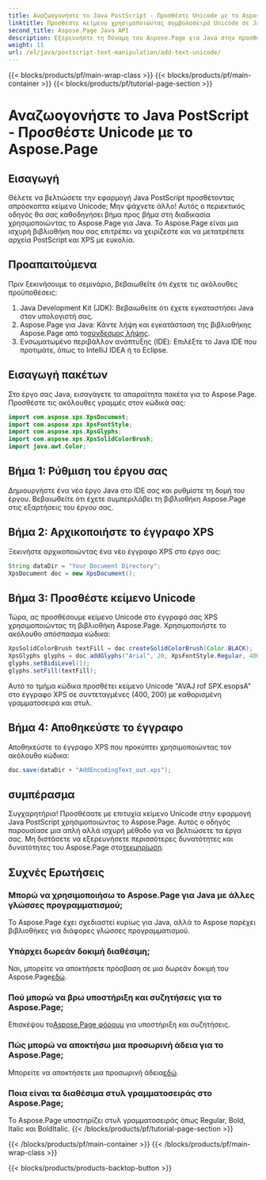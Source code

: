 ```yaml
---
title: Αναζωογονήστε το Java PostScript - Προσθέστε Unicode με το Aspose.Page
linktitle: Προσθέστε κείμενο χρησιμοποιώντας συμβολοσειρά Unicode σε Java PostScript
second_title: Aspose.Page Java API
description: Εξερευνήστε τη δύναμη του Aspose.Page για Java στην προσθήκη κειμένου Unicode στα έργα σας PostScript. Ακολουθήστε τον βήμα προς βήμα οδηγό μας για απρόσκοπτη ενσωμάτωση. Κατεβάστε τώρα!
weight: 11
url: /el/java/postscript-text-manipulation/add-text-unicode/
---
```


{{< blocks/products/pf/main-wrap-class >}}
{{< blocks/products/pf/main-container >}}
{{< blocks/products/pf/tutorial-page-section >}}

# Αναζωογονήστε το Java PostScript - Προσθέστε Unicode με το Aspose.Page

## Εισαγωγή
Θέλετε να βελτιώσετε την εφαρμογή Java PostScript προσθέτοντας απρόσκοπτα κείμενο Unicode; Μην ψάχνετε άλλο! Αυτός ο περιεκτικός οδηγός θα σας καθοδηγήσει βήμα προς βήμα στη διαδικασία χρησιμοποιώντας το Aspose.Page για Java. Το Aspose.Page είναι μια ισχυρή βιβλιοθήκη που σας επιτρέπει να χειρίζεστε και να μετατρέπετε αρχεία PostScript και XPS με ευκολία.
## Προαπαιτούμενα
Πριν ξεκινήσουμε το σεμινάριο, βεβαιωθείτε ότι έχετε τις ακόλουθες προϋποθέσεις:
1. Java Development Kit (JDK): Βεβαιωθείτε ότι έχετε εγκαταστήσει Java στον υπολογιστή σας.
2.  Aspose.Page για Java: Κάντε λήψη και εγκατάσταση της βιβλιοθήκης Aspose.Page από το[σύνδεσμος λήψης](https://releases.aspose.com/page/java/).
3. Ενσωματωμένο περιβάλλον ανάπτυξης (IDE): Επιλέξτε το Java IDE που προτιμάτε, όπως το IntelliJ IDEA ή το Eclipse.
## Εισαγωγή πακέτων
Στο έργο σας Java, εισαγάγετε τα απαραίτητα πακέτα για το Aspose.Page. Προσθέστε τις ακόλουθες γραμμές στον κώδικά σας:
```java
import com.aspose.xps.XpsDocument;
import com.aspose.xps.XpsFontStyle;
import com.aspose.xps.XpsGlyphs;
import com.aspose.xps.XpsSolidColorBrush;
import java.awt.Color;
```
## Βήμα 1: Ρύθμιση του έργου σας
Δημιουργήστε ένα νέο έργο Java στο IDE σας και ρυθμίστε τη δομή του έργου. Βεβαιωθείτε ότι έχετε συμπεριλάβει τη βιβλιοθήκη Aspose.Page στις εξαρτήσεις του έργου σας.
## Βήμα 2: Αρχικοποιήστε το έγγραφο XPS
Ξεκινήστε αρχικοποιώντας ένα νέο έγγραφο XPS στο έργο σας:
```java
String dataDir = "Your Document Directory";
XpsDocument doc = new XpsDocument();
```
## Βήμα 3: Προσθέστε κείμενο Unicode
Τώρα, ας προσθέσουμε κείμενο Unicode στο έγγραφό σας XPS χρησιμοποιώντας τη βιβλιοθήκη Aspose.Page. Χρησιμοποιήστε το ακόλουθο απόσπασμα κώδικα:
```java
XpsSolidColorBrush textFill = doc.createSolidColorBrush(Color.BLACK);
XpsGlyphs glyphs = doc.addGlyphs("Arial", 20, XpsFontStyle.Regular, 400f, 200f, "AVAJ rof SPX.esopsA");
glyphs.setBidiLevel(1);
glyphs.setFill(textFill);
```
Αυτό το τμήμα κώδικα προσθέτει κείμενο Unicode "AVAJ rof SPX.esopsA" στο έγγραφο XPS σε συντεταγμένες (400, 200) με καθορισμένη γραμματοσειρά και στυλ.
## Βήμα 4: Αποθηκεύστε το έγγραφο
Αποθηκεύστε το έγγραφο XPS που προκύπτει χρησιμοποιώντας τον ακόλουθο κώδικα:
```java
doc.save(dataDir + "AddEncodingText_out.xps");
```
## συμπέρασμα
Συγχαρητήρια! Προσθέσατε με επιτυχία κείμενο Unicode στην εφαρμογή Java PostScript χρησιμοποιώντας το Aspose.Page. Αυτός ο οδηγός παρουσίασε μια απλή αλλά ισχυρή μέθοδο για να βελτιώσετε τα έργα σας.
 Μη διστάσετε να εξερευνήσετε περισσότερες δυνατότητες και δυνατότητες του Aspose.Page στο[τεκμηρίωση](https://reference.aspose.com/page/java/).
## Συχνές Ερωτήσεις
### Μπορώ να χρησιμοποιήσω το Aspose.Page για Java με άλλες γλώσσες προγραμματισμού;
Το Aspose.Page έχει σχεδιαστεί κυρίως για Java, αλλά το Aspose παρέχει βιβλιοθήκες για διάφορες γλώσσες προγραμματισμού.
### Υπάρχει δωρεάν δοκιμή διαθέσιμη;
 Ναι, μπορείτε να αποκτήσετε πρόσβαση σε μια δωρεάν δοκιμή του Aspose.Page[εδώ](https://releases.aspose.com/).
### Πού μπορώ να βρω υποστήριξη και συζητήσεις για το Aspose.Page;
 Επισκέψου το[Aspose.Page φόρουμ](https://forum.aspose.com/c/page/39) για υποστήριξη και συζητήσεις.
### Πώς μπορώ να αποκτήσω μια προσωρινή άδεια για το Aspose.Page;
 Μπορείτε να αποκτήσετε μια προσωρινή άδεια[εδώ](https://purchase.aspose.com/temporary-license/).
### Ποια είναι τα διαθέσιμα στυλ γραμματοσειράς στο Aspose.Page;
Το Aspose.Page υποστηρίζει στυλ γραμματοσειράς όπως Regular, Bold, Italic και BoldItalic.
{{< /blocks/products/pf/tutorial-page-section >}}

{{< /blocks/products/pf/main-container >}}
{{< /blocks/products/pf/main-wrap-class >}}

{{< blocks/products/products-backtop-button >}}
